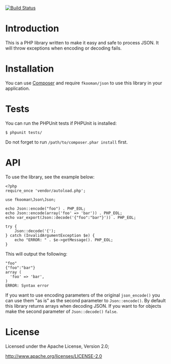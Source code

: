 [![Build Status](https://travis-ci.org/fkooman/php-lib-json.svg?branch=master)](https://travis-ci.org/fkooman/php-lib-json)

# Introduction
This is a PHP library written to make it easy and safe to process JSON. It will
throw exceptions when encoding or decoding fails.

# Installation
You can use [Composer](https://getcomposer.org) and require `fkooman/json` to 
use this library in your application.

# Tests
You can run the PHPUnit tests if PHPUnit is installed:

    $ phpunit tests/

Do not forget to run `/path/to/composer.phar install` first.

# API
To use the library, see the example below:

    <?php
    require_once 'vendor/autoload.php';

    use fkooman\Json\Json;

    echo Json::encode("foo") . PHP_EOL;
    echo Json::encode(array('foo' => 'bar')) . PHP_EOL;
    echo var_export(Json::decode('{"foo":"bar"}')) . PHP_EOL;

    try {
        Json::decode('{');
    } catch (InvalidArgumentException $e) {
        echo "ERROR: " . $e->getMessage(). PHP_EOL;
    }

This will output the following:

    "foo"
    {"foo":"bar"}
    array (
      'foo' => 'bar',
    )
    ERROR: Syntax error

If you want to use encoding parameters of the original `json_encode()` you can
use them "as is" as the second parameter to `Json::encode()`. By default this
library returns arrays when decoding JSON. If you want to for objects make the
second parameter of `Json::decode()` `false`.

# License
Licensed under the Apache License, Version 2.0;

   http://www.apache.org/licenses/LICENSE-2.0

